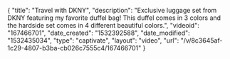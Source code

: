 {
    "title": "Travel with DKNY",
    "description": "Exclusive luggage set from DKNY featuring my favorite duffel bag! This duffel comes in 3 colors and the hardside set comes in 4 different beautiful colors.",
    "videoid": "167466701",
    "date_created": "1532392588",
    "date_modified": "1532435034",
    "type": "captivate",
    "layout": "video",
    "url": "\/v\/8c3645af-1c29-4807-b3ba-cb026c7555c4\/167466701"
}